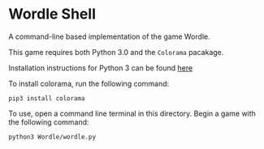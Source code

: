 # Wordle Shell
 A command-line based implementation of the game Wordle.

 This game requires both Python 3.0 and the `Colorama` pacakage. 
 
 Installation instructions for Python 3 can be found [here](https://realpython.com/installing-python/)
 
 To install colorama, run the following command:
 ```
 pip3 install colorama
 ```

 To use, open a command line terminal in this directory. Begin a game with the following command:
 ```
 python3 Wordle/wordle.py
 ```
 
 
